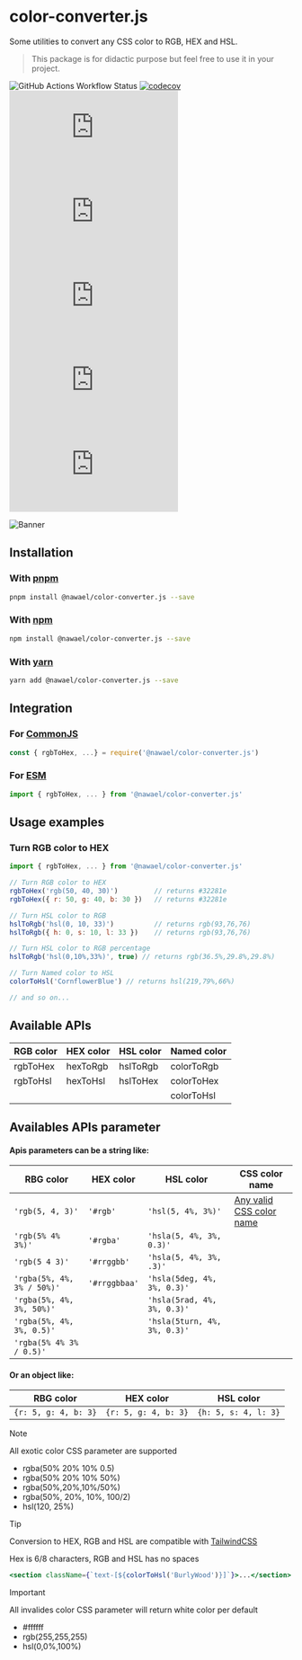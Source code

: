 # color-converter.js

Some utilities to convert any CSS color to RGB, HEX and HSL.

> This package is for didactic purpose but feel free to use it in your project.

![GitHub Actions Workflow Status](https://img.shields.io/github/actions/workflow/status/nwl-x/colorConverter.js/release.yml)
[![codecov](https://codecov.io/github/nwl-x/colorConverter.js/graph/badge.svg?token=90G08PPK2H)](https://codecov.io/github/nwl-x/colorConverter.js)
![GitHub top language](https://img.shields.io/github/languages/top/nwl-x/colorConverter.js?logo=typescript)
![GitHub License](https://img.shields.io/github/license/nwl-x/colorConverter.js)
![NPM Downloads](https://img.shields.io/npm/dw/%40nawael%2Fcolor-converter.js?logo=npm)
![NPM Version](https://img.shields.io/npm/v/%40nawael%2Fcolor-converter.js)
![npm bundle size](https://img.shields.io/bundlephobia/min/%40nawael%2Fcolor-converter.js)

![Banner](https://raw.githubusercontent.com/nwl-x/colorConverter.js/main/banner.webp)

## Installation

### With [pnpm](https://pnpm.io/fr/)

```bash
pnpm install @nawael/color-converter.js --save
```

### With [npm](https://www.npmjs.com/)

```bash
npm install @nawael/color-converter.js --save
```

### With [yarn](https://yarnpkg.com/)

```bash
yarn add @nawael/color-converter.js --save
```

## Integration

### For [CommonJS](https://nodejs.org/docs/latest/api/modules.html#modules-commonjs-modules)

```js
const { rgbToHex, ...} = require('@nawael/color-converter.js')
```

### For [ESM](https://nodejs.org/api/esm.html#esm_ecmascript_modules)

```js
import { rgbToHex, ... } from '@nawael/color-converter.js'
```

## Usage examples

### Turn RGB color to HEX

```js
import { rgbToHex, ... } from '@nawael/color-converter.js'

// Turn RGB color to HEX
rgbToHex('rgb(50, 40, 30)')         // returns #32281e
rgbToHex({ r: 50, g: 40, b: 30 })   // returns #32281e

// Turn HSL color to RGB
hslToRgb('hsl(0, 10, 33)')          // returns rgb(93,76,76)
hslToRgb({ h: 0, s: 10, l: 33 })    // returns rgb(93,76,76)

// Turn HSL color to RGB percentage
hslToRgb('hsl(0,10%,33%)', true) // returns rgb(36.5%,29.8%,29.8%)

// Turn Named color to HSL
colorToHsl('CornflowerBlue') // returns hsl(219,79%,66%)

// and so on...
```

## Available APIs

| RGB color | HEX color | HSL color | Named color |
| --------- | --------- | --------- | ----------- |
| rgbToHex  | hexToRgb  | hslToRgb  | colorToRgb  |
| rgbToHsl  | hexToHsl  | hslToHex  | colorToHex  |
|           |           |           | colorToHsl  |

## Availables APIs parameter

#### Apis parameters can be a string like:

| RBG color                  | HEX color     | HSL color                    | CSS color name                              |
| -------------------------- | ------------- | ---------------------------- | ------------------------------------------- |
| `'rgb(5, 4, 3)'`           | `'#rgb'`      | `'hsl(5, 4%, 3%)'`           | [Any valid CSS color name](NAMED_COLORS.md) |
| `'rgb(5% 4% 3%)'`          | `'#rgba'`     | `'hsla(5, 4%, 3%, 0.3)'`     |                                             |
| `'rgb(5 4 3)'`             | `'#rrggbb'`   | `'hsla(5, 4%, 3%, .3)'`      |                                             |
| `'rgba(5%, 4%, 3% / 50%)'` | `'#rrggbbaa'` | `'hsla(5deg, 4%, 3%, 0.3)'`  |                                             |
| `'rgba(5%, 4%, 3%, 50%)'`  |               | `'hsla(5rad, 4%, 3%, 0.3)'`  |                                             |
| `'rgba(5%, 4%, 3%, 0.5)'`  |               | `'hsla(5turn, 4%, 3%, 0.3)'` |                                             |
| `'rgba(5% 4% 3% / 0.5)'`   |               |                              |                                             |

#### Or an object like:

| RBG color            | HEX color            | HSL color            |
| -------------------- | -------------------- | -------------------- |
| `{r: 5, g: 4, b: 3}` | `{r: 5, g: 4, b: 3}` | `{h: 5, s: 4, l: 3}` |

> [!NOTE]
> All exotic color CSS parameter are supported
>
> - rgba(50% 20% 10% 0.5)
> - rgba(50% 20% 10% 50%)
> - rgba(50%,20%,10%/50%)
> - rgba(50%, 20%, 10%, 100/2)
> - hsl(120, 25%)

> [!TIP]
> Conversion to HEX, RGB and HSL are compatible with [TailwindCSS](https://tailwindcss.com/docs/text-color#arbitrary-values)
>
> Hex is 6/8 characters, RGB and HSL has no spaces
>
> ```jsx
> <section className={`text-[${colorToHsl('BurlyWood')}]`}>...</section>
> ```

> [!IMPORTANT]
> All invalides color CSS parameter will return white color per default
>
> - #ffffff
> - rgb(255,255,255)
> - hsl(0,0%,100%)
